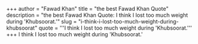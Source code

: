 +++
author = "Fawad Khan"
title = "the best Fawad Khan Quote"
description = "the best Fawad Khan Quote: I think I lost too much weight during 'Khubsoorat.'"
slug = "i-think-i-lost-too-much-weight-during-khubsoorat"
quote = '''I think I lost too much weight during 'Khubsoorat.'''
+++
I think I lost too much weight during 'Khubsoorat.'
